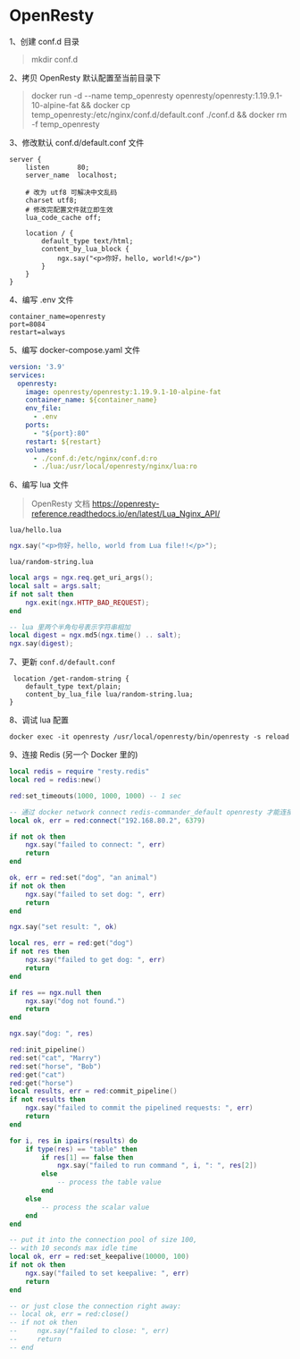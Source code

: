 # OpenResty

1、创建 conf.d 目录
> mkdir conf.d

2、拷贝 OpenResty 默认配置至当前目录下
> docker run -d --name temp_openresty openresty/openresty:1.19.9.1-10-alpine-fat && docker cp temp_openresty:/etc/nginx/conf.d/default.conf ./conf.d && docker rm -f temp_openresty

3、修改默认 conf.d/default.conf 文件
```nginx configuration
server {
    listen       80;
    server_name  localhost;

    # 改为 utf8 可解决中文乱码
    charset utf8;
    # 修改完配置文件就立即生效
    lua_code_cache off; 

    location / {
        default_type text/html;
        content_by_lua_block {
            ngx.say("<p>你好，hello, world!</p>")
        }
    }   
}
```

4、编写 .env 文件
```dotenv
container_name=openresty
port=8084
restart=always
```

5、编写 docker-compose.yaml 文件
```yaml
version: '3.9'
services:
  openresty:
    image: openresty/openresty:1.19.9.1-10-alpine-fat
    container_name: ${container_name}
    env_file:
      - .env
    ports:
      - "${port}:80"
    restart: ${restart}
    volumes:
      - ./conf.d:/etc/nginx/conf.d:ro
      - ./lua:/usr/local/openresty/nginx/lua:ro
```

6、编写 lua 文件

> OpenResty 文档 https://openresty-reference.readthedocs.io/en/latest/Lua_Nginx_API/

`lua/hello.lua`
```lua
ngx.say("<p>你好，hello, world from Lua file!!</p>");
```

`lua/random-string.lua`
```lua
local args = ngx.req.get_uri_args();
local salt = args.salt;
if not salt then
    ngx.exit(ngx.HTTP_BAD_REQUEST);
end

-- lua 里两个半角句号表示字符串相加
local digest = ngx.md5(ngx.time() .. salt);
ngx.say(digest);
```

7、更新 `conf.d/default.conf`
```dotenv
 location /get-random-string {
    default_type text/plain;
    content_by_lua_file lua/random-string.lua;
}
```

8、调试 lua 配置
```shell
docker exec -it openresty /usr/local/openresty/bin/openresty -s reload
```

9、连接 Redis (另一个 Docker 里的)
```lua
local redis = require "resty.redis"
local red = redis:new()

red:set_timeouts(1000, 1000, 1000) -- 1 sec

-- 通过 docker network connect redis-commander_default openresty 才能连接另一个 Docker 里的 redis
local ok, err = red:connect("192.168.80.2", 6379)

if not ok then
    ngx.say("failed to connect: ", err)
    return
end

ok, err = red:set("dog", "an animal")
if not ok then
    ngx.say("failed to set dog: ", err)
    return
end

ngx.say("set result: ", ok)

local res, err = red:get("dog")
if not res then
    ngx.say("failed to get dog: ", err)
    return
end

if res == ngx.null then
    ngx.say("dog not found.")
    return
end

ngx.say("dog: ", res)

red:init_pipeline()
red:set("cat", "Marry")
red:set("horse", "Bob")
red:get("cat")
red:get("horse")
local results, err = red:commit_pipeline()
if not results then
    ngx.say("failed to commit the pipelined requests: ", err)
    return
end

for i, res in ipairs(results) do
    if type(res) == "table" then
        if res[1] == false then
            ngx.say("failed to run command ", i, ": ", res[2])
        else
            -- process the table value
        end
    else
        -- process the scalar value
    end
end

-- put it into the connection pool of size 100,
-- with 10 seconds max idle time
local ok, err = red:set_keepalive(10000, 100)
if not ok then
    ngx.say("failed to set keepalive: ", err)
    return
end

-- or just close the connection right away:
-- local ok, err = red:close()
-- if not ok then
--     ngx.say("failed to close: ", err)
--     return
-- end
```